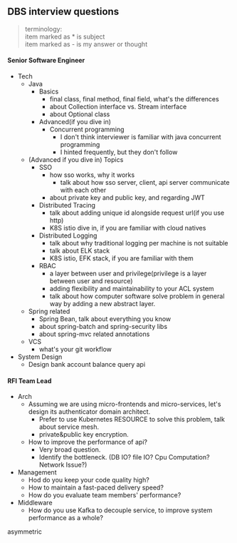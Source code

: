 ## DBS interview questions

> terminology:\
item marked as * is subject\
item marked as - is my answer or thought

#### Senior Software Engineer
* Tech
    * Java
        * Basics
            * final class, final method, final field, what's the differences
            * about Collection interface vs. Stream interface
            * about Optional class
        * Advanced(if you dive in)
            * Concurrent programming
                - I don't think interviewer is familiar with java concurrent programming
                - I hinted frequently, but they don't follow  
    * (Advanced if you dive in) Topics
        * SSO
            * how sso works, why it works
                - talk about how sso server, client, api server communicate with each other 
            * about private key and public key, and regarding JWT
        * Distributed Tracing
            - talk about adding unique id alongside request url(if you use http)
            - K8S istio dive in, if you are familiar with cloud natives
        * Distributed Logging
            - talk about why traditional logging per machine is not suitable 
            - talk about ELK stack
            - K8S istio, EFK stack, if you are familiar with them
        * RBAC
            - a layer between user and privilege(privilege is a layer between user and resource)
            - adding flexibility and maintainability to your ACL system
            - talk about how computer software solve problem in general way by adding a new abstract layer.
    * Spring related
        * Spring Bean, talk about everything you know
        * about spring-batch and spring-security libs
        * about spring-mvc related annotations
    * VCS
        * what's your git workflow
* System Design
    * Design bank account balance query api

#### RFI Team Lead
* Arch
    * Assuming we are using micro-frontends and micro-services, let's design its authenticator domain architect.
        - Prefer to use Kubernetes RESOURCE to solve this problem, talk about service mesh. 
        - private&public key encryption.
    * How to improve the performance of api?
        - Very broad question.
        - Identify the bottleneck. (DB IO? file IO? Cpu Computation? Network Issue?)
* Management
    * Hod do you keep your code quality high?
    * How to maintain a fast-paced delivery speed?
    * How do you evaluate team members' performance?
* Middleware
    * How do you use Kafka to decouple service, to improve system performance as a whole?

asymmetric
